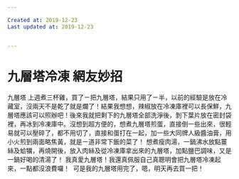 ```yaml
---

Created at: 2019-12-23
Last updated at: 2019-12-23


---
```


# 九層塔冷凍 網友妙招


九層塔
上週煮三杯雞，買了ㄧ把九層塔，結果只用了ㄧ半，以前的經驗是放在冷藏室，沒兩天不是乾了就是爛了！結果我想想，辣椒放在冷凍庫裡可以長保鮮，九層塔應該可以照辦吧！後來我就把剩下的九層塔全部洗淨後，剝下葉片放在密封袋裡，再冰到冷凍庫中。沒想到超方便的，想煮九層塔煎蛋，直接倒一些出來，很輕易就可以壓碎了，都不用切了，直接和蛋打在一起，加一些大同牌人級醬油膏，用小火煎到兩面略焦黃，就是ㄧ道非常下飯的菜了！
想煮瘦肉湯，一鍋沸水放點薑絲及蛤犡，再燒開後，放入肉絲及從冷凍庫拿出來的九層塔，加點鹽巴調味，又是一鍋好喝的清湯了！
 我真愛九層塔！我還真佩服自己真聰明會把九層塔冷凍起來，一點都沒浪費囉！  可是我的九層塔用完了，嗯，明天再去買一把！

